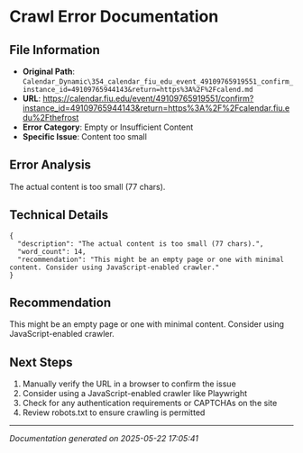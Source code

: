 # Crawl Error Documentation

## File Information
- **Original Path**: `Calendar_Dynamic\354_calendar_fiu_edu_event_49109765919551_confirm_instance_id=49109765944143&return=https%3A%2F%2Fcalend.md`
- **URL**: https://calendar.fiu.edu/event/49109765919551/confirm?instance_id=49109765944143&return=https%3A%2F%2Fcalendar.fiu.edu%2Fthefrost
- **Error Category**: Empty or Insufficient Content
- **Specific Issue**: Content too small

## Error Analysis
The actual content is too small (77 chars).

## Technical Details
```
{
  "description": "The actual content is too small (77 chars).",
  "word_count": 14,
  "recommendation": "This might be an empty page or one with minimal content. Consider using JavaScript-enabled crawler."
}
```

## Recommendation
This might be an empty page or one with minimal content. Consider using JavaScript-enabled crawler.

## Next Steps
1. Manually verify the URL in a browser to confirm the issue
2. Consider using a JavaScript-enabled crawler like Playwright
3. Check for any authentication requirements or CAPTCHAs on the site
4. Review robots.txt to ensure crawling is permitted

---
*Documentation generated on 2025-05-22 17:05:41*
